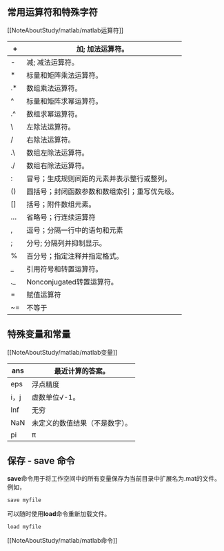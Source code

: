 ## 常用运算符和特殊字符
[[NoteAboutStudy/matlab/matlab运算符]]

| +   | 加; 加法运算符。              |
| --- | ---------------------- |
| -   | 减; 减法运算符。              |
| *   | 标量和矩阵乘法运算符。            |
| .*  | 数组乘法运算符。               |
| ^   | 标量和矩阵求幂运算符。            |
| .^  | 数组求幂运算符。               |
| \   | 左除法运算符。                |
| /   | 右除法运算符。                |
| .\  | 数组左除法运算符。              |
| ./  | 数组右除法运算符。              |
| :   | 冒号；生成规则间距的元素并表示整行或整列。  |
| ()  | 圆括号；封闭函数参数和数组索引；重写优先级。 |
| []  | 括号；附件数组元素。             |
| …   | 省略号；行连续运算符             |
| ,   | 逗号；分隔一行中的语句和元素         |
| ;   | 分号; 分隔列并抑制显示。          |
| %   | 百分号；指定注释并指定格式。         |
| _   | 引用符号和转置运算符。            |
| ._  | Nonconjugated转置运算符。    |
| =   | 赋值运算符                  |
| ~=  | 不等于                    |

## 特殊变量和常量
[[NoteAboutStudy/matlab/matlab变量]]

| ans | 最近计算的答案。        |
| --- | --------------- |
| eps | 浮点精度            |
| i，j | 虚数单位√-1。        |
| Inf | 无穷              |
| NaN | 未定义的数值结果（不是数字）。 |
| pi  | π               |

## 保存 - save 命令  

**save**命令用于将工作空间中的所有变量保存为当前目录中扩展名为.mat的文件。
例如，
```
save myfile
```
可以随时使用**load**命令重新加载文件。
```
load myfile
```
[[NoteAboutStudy/matlab/matlab命令]]
